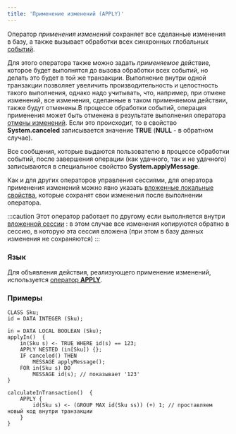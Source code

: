 ```yaml
---
title: 'Применение изменений (APPLY)'
---
```


Оператор *применения изменений* сохраняет все сделанные изменения в базу, а также вызывает обработки всех синхронных глобальных [событий](Events.md).

Для этого оператора также можно задать *применяемое* действие, которое будет выполнятся до вызова обработки всех событий, но делать это будет в той же транзакции. Выполнение внутри одной транзакции позволяет увеличить производительность и целостность такого выполнения, однако надо учитывать, что, например, при отмене изменений, все изменения, сделанные в таком применяемом действии, также будут отменены.В процессе обработки событий, операция применения может быть отменена в результате выполнения оператора [отмены изменений](Cancel_changes_CANCEL_.md). Если это происходит, то в свойство **System.canceled** записывается значение **TRUE** (**NULL** - в обратном случае).

Все сообщения, которые выдаются пользователю в процессе обработки событий, после завершения операции (как удачного, так и не удачного) записываются в специальное свойство **System.applyMessage**.

Как и для других операторов управления сессиями, для оператора применения изменений можно явно указать [вложенные локальные свойства](Session_management.md#nested), которые сохранят свои изменения после выполнении оператора.

:::caution
Этот оператор работает по другому если выполняется внутри [вложенной сессии](New_session_NEWSESSION_NESTEDSESSION_.md#nested) : в этом случае все изменения копируются обратно в сессию, в которую эта сессия вложена (при этом в базу данных изменения не сохраняются)
:::

### Язык

Для объявления действия, реализующего применение изменений, используется [оператор **APPLY**](APPLY_operator.md).

### Примеры

```lsf
CLASS Sku;
id = DATA INTEGER (Sku);

in = DATA LOCAL BOOLEAN (Sku);
applyIn()  {
    in(Sku s) <- TRUE WHERE id(s) == 123;
    APPLY NESTED (in[Sku]) {};
    IF canceled() THEN
        MESSAGE applyMessage();
    FOR in(Sku s) DO
        MESSAGE id(s); // показывает '123'
}

calculateInTransaction()  {
    APPLY {
        id(Sku s) <- (GROUP MAX id(Sku ss)) (+) 1; // проставляем новый код внутри транзакции
    }
}
```
